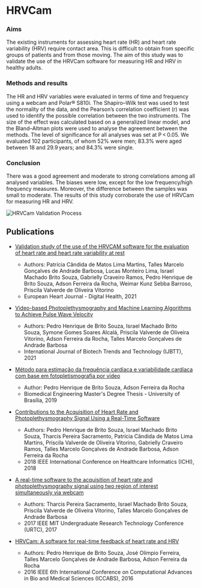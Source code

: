 # HRVCam

### Aims
The existing instruments for assessing heart rate (HR) and heart rate variability (HRV) require contact area. This is difficult to obtain from specific groups of patients and from those moving. The aim of this study was to validate the use of the HRVCam software for measuring HR and HRV in healthy adults.

### Methods and results
The HR and HRV variables were evaluated in terms of time and frequency using a webcam and Polar® S810i. The Shapiro–Wilk test was used to test the normality of the data, and the Pearson’s correlation coefficient (r) was used to identify the possible correlation between the two instruments. The size of the effect was calculated based on a generalized linear model, and the Bland–Altman plots were used to analyse the agreement between the methods. The level of significance for all analyses was set at P < 0.05. We evaluated 102 participants, of whom 52% were men; 83.3% were aged between 18 and 29.9 years; and 84.3% were single.

### Conclusion
There was a good agreement and moderate to strong correlations among all analysed variables. The biases were low, except for the low frequency/high frequency measures. Moreover, the difference between the samples was small to moderate. The results of this study corroborate the use of HRVCam for measuring HR and HRV.

![HRVCam Validation Process](https://oup.silverchair-cdn.com/oup/backfile/Content_public/Journal/ehjdh/3/1/10.1093_ehjdh_ztab099/2/m_ztab099f3.jpeg?Expires=1745969751&Signature=TTtBxdKnzIxc-wUFojmeABeFn3DC8mCL5aUfRQDKt0oID7VvYdJ5-nnmfE4veiVkCQyyiZaSy14USUppTtp6H5AYTGPlQD6pqZb5Pjkgb0KDHGIGhu1E07Px52RxJ5YNwGw72DAY9ObT~SCAF0vilWZoBuwh0CJLiHS2J4OvQuNjwy5sP1Q6l4SNmUJf0HApxg0~dC4aZ-rR~4C1o~Nv6ZII38hlT5sPSHfXPVoJltIk8BxNHr6-uGyUHZAjGTaOC5Im6KwTxTMK~K-tw2eKmS1UUb7oKItDdPqQyiIyRByQpStn2FzTonBqu2e-PMHYlxUPsZkx3idlM2R4wPCNPw__&Key-Pair-Id=APKAIE5G5CRDK6RD3PGA)

## Publications

- [Validation study of the use of the HRVCAM software for the evaluation of heart rate and heart rate variability at rest](https://academic.oup.com/ehjdh/article/3/1/98/6446032)
  - Authors: Patrícia Cândida de Matos Lima Martins, Talles Marcelo Gonçalves de Andrade Barbosa, Lucas Monteiro Lima, Israel Machado Brito Souza, Gabrielly Craveiro Ramos, Pedro Henrique de Brito Souza, Adson Ferreira da Rocha, Weimar Kunz Sebba Barroso, Priscila Valverde de Oliveira Vitorino
  - European Heart Journal - Digital Health, 2021

- [Video-based Photoplethysmography and Machine Learning Algorithms to Achieve Pulse Wave Velocity](https://www.ijbttjournal.org/archives/ijbtt-v11i1p602)
  - Authors: Pedro Henrique de Brito Souza, Israel Machado Brito Souza, Symone Gomes Soares Alcalá, Priscila Valverde de Oliveira Vitorino, Adson Ferreira da Rocha, Talles Marcelo Gonçalves de Andrade Barbosa
  - International Journal of Biotech Trends and Technology (IJBTT), 2021

- [Método para estimação da frequência cardíaca e variabilidade cardíaca com base em fotopletismografia por vídeo](http://repositorio.unb.br/handle/10482/36789)
  - Author: Pedro Henrique de Brito Souza, Adson Ferreira da Rocha
  - Biomedical Engineering Master's Degree Thesis - University of Brasília, 2019
 
- [Contributions to the Acquisition of Heart Rate and Photoplethysmography Signal Using a Real-Time Software](https://ieeexplore.ieee.org/document/8419379)
  - Authors: Pedro Henrique de Brito Souza, Israel Machado Brito Souza, Tharcis Pereira Sacramento, Patrícia Cândida de Matos Lima Martins, Priscila Valverde de Oliveira Vitorino, Gabrielly Craveiro Ramos, Talles Marcelo Gonçalves de Andrade Barbosa, Adson Ferreira da Rocha
  - 2018 IEEE International Conference on Healthcare Informatics (ICHI), 2018
 
- [A real-time software to the acquisition of heart rate and photoplethysmography signal using two region of interest simultaneously via webcam](https://ieeexplore.ieee.org/document/8284207)
  - Authors: Tharcis Pereira Sacramento, Israel Machado Brito Souza, Priscila Valverde de Oliveira Vitorino, Talles Marcelo Gonçalves de Andrade Barbosa
  - 2017 IEEE MIT Undergraduate Research Technology Conference (URTC), 2017
 
- [HRVCam: A software for real-time feedback of heart rate and HRV](https://ieeexplore.ieee.org/document/7802767)
  - Authors: Pedro Henrique de Brito Souza, José Olímpio Ferreira, Talles Marcelo Gonçalves de Andrade Barbosa, Adson Ferreira da Rocha
  - 2016 IEEE 6th International Conference on Computational Advances in Bio and Medical Sciences (ICCABS), 2016
